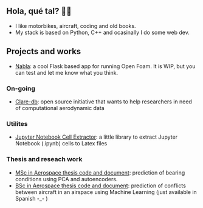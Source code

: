 ## Hola, qué tal? 👋👋 
- I like motorbikes, aircraft, coding and old books.
- My stack is based on Python, C++ and ocasinally I do some web dev.

## Projects and works
- [Nabla](https://github.com/jaimebw/nabla): a cool Flask based app for running Open Foam. It is WIP, but you can test and let me know what you think.
### On-going
* [Clare-db](https://github.com/jaimebw/clare-db): open source initiative that wants to help researchers in need of computational aerodynamic data

### Utilites
* [Jupyter Notebook Cell Extractor](https://github.com/jaimebw/jupyter_cell_extractor): a little library to extract Jupyter Notebook (.ipynb) cells to Latex files
### Thesis and reseach work
* [MSc in Aerospace thesis code and document](https://github.com/jaimebw/tfm): prediction of bearing conditions using PCA and autoencoders.
* [BSc in Aerospace thesis code and document](https://github.com/jaimebw/tfg): prediction of conflicts between aircraft in an airspace using Machine Learning (just available in Spanish -_- )


